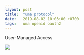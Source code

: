 ```yaml
---
layout: post
title:  "uma protocol"
date:   2019-08-02 10:03:00 +0700
tags:   uma openid oauth2
---
```


User-Managed Access

![](http://www.plantuml.com/plantuml/png/XP9VQzim5CNV_Iak8f2NARPB2ArOHhinLXYZXQNaOIv6aMyMhROa9BdR6lpTPydvauxIlYIox-zUdtkEBftdrhTDdMnaXR3Msg_qdoGn_LiffE7AWwWbAl_i5R7eT6i5WaFxY9O0Ty2DUGxnrc-qbK_SIwrEoL1881a60_qGMXby-Ro0r5ZjKNYiwFuJIT9N0nIw6DpUVE-nS4ujyhfnwMWR3wNY3NQnyhGV8xLA3Tf6EXSa50g0NiFuwbGOWu_8BLeOZmpt1-QJLXwLfuk_1baGM4iH-VINqseyS1MCVuJ3Dlp0qPPILeG1sPuyT-JT_v0Jsg3hmJWZrXub_YR3qttuwmfrFnuSU4_fpeBHzhXJsTlzWBvBzcv6BDXvlLZSflaaXscMmvtQXu5LePRB9GqUz7nO2XdSVRk2wEASxEpSwUMkRAsSauttnh6qDtkZdUzOhq5RtxqKnAvp43OdMJvRdq_ndAulLXSqpp6ZgsgsfbbsbWinox9fXUGW_-sSknYk5hfEjK4bAogqKYXywlK37a8cBuSysd8XqBaomXtPvqX-MgvywVkqvwrLJA9VCyCjRnpJKL44Q01Ost0wh7VitwtxTZPXrZ6Sioo3cw-5Ulsw5MeocHGgNZDokW1X408pFfhU9PUeghQf_m40)
